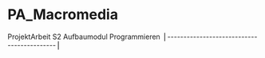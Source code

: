 # PA_Macromedia
ProjektArbeit S2 Aufbaumodul Programmieren
⎪-------------------------------------------⎪
